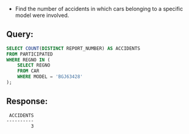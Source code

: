 * Find the number of accidents in which cars belonging to a specific model were involved.

## Query:

~~~~sql
SELECT COUNT(DISTINCT REPORT_NUMBER) AS ACCIDENTS
FROM PARTICIPATED
WHERE REGNO IN (
    SELECT REGNO
    FROM CAR
    WHERE MODEL = 'BGJ63428'
);
~~~~

## Response:

```
 ACCIDENTS
----------
         3
```